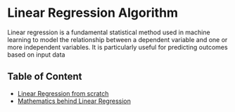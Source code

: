 # Linear Regression Algorithm

Linear regression is a fundamental statistical method used in machine learning to model the relationship between a dependent variable and one or more independent variables. It is particularly useful for predicting outcomes based on input data

## Table of Content

- [Linear Regression from scratch](./linear_regression_from_scratch.ipynb)  
- [Mathematics behind Linear Regression](./Linear-Regression-Mathematics-notes.pdf)